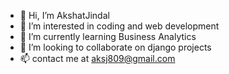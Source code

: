 - 👋 Hi, I’m AkshatJindal
- 👀 I’m interested in coding and web development
- 🌱 I’m currently learning Business Analytics
- 💞️ I’m looking to collaborate on django projects
- 📫 contact me at aksj809@gmail.com

<!---
Akshat809/Akshat809 is a ✨ special ✨ repository because its `README.md` (this file) appears on your GitHub profile.
You can click the Preview link to take a look at your changes.
--->
